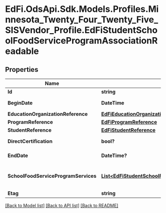 # EdFi.OdsApi.Sdk.Models.Profiles.Minnesota_Twenty_Four_Twenty_Five_SISVendor_Profile.EdFiStudentSchoolFoodServiceProgramAssociationReadable

## Properties

Name | Type | Description | Notes
------------ | ------------- | ------------- | -------------
**Id** | **string** |  | [optional] 
**BeginDate** | **DateTime** | The earliest date the student is involved with the program. Typically, this is the date the student becomes eligible for the program. | 
**EducationOrganizationReference** | [**EdFiEducationOrganizationReference**](EdFiEducationOrganizationReference.md) |  | 
**ProgramReference** | [**EdFiProgramReference**](EdFiProgramReference.md) |  | 
**StudentReference** | [**EdFiStudentReference**](EdFiStudentReference.md) |  | 
**DirectCertification** | **bool?** | Indicates that the student&#39;s National School Lunch Program (NSLP) eligibility has been determined through direct certification. | [optional] 
**EndDate** | **DateTime?** | The month, day, and year on which the student exited the program or stopped receiving services. | [optional] 
**SchoolFoodServiceProgramServices** | [**List&lt;EdFiStudentSchoolFoodServiceProgramAssociationSchoolFoodServiceProgramServiceReadable&gt;**](EdFiStudentSchoolFoodServiceProgramAssociationSchoolFoodServiceProgramServiceReadable.md) | An unordered collection of studentSchoolFoodServiceProgramAssociationSchoolFoodServiceProgramServices. Indicates the service(s) being provided to the student by the school food service program. | [optional] 
**Etag** | **string** | A unique system-generated value that identifies the version of the resource. | [optional] 

[[Back to Model list]](../README.md#documentation-for-models) [[Back to API list]](../README.md#documentation-for-api-endpoints) [[Back to README]](../README.md)


